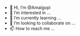 - 👋 Hi, I’m @Amalgopi
- 👀 I’m interested in ...
- 🌱 I’m currently learning ...
- 💞️ I’m looking to collaborate on ...
- 📫 How to reach me ...

<!---
Amalgopi/Amalgopi is a ✨ special ✨ repository because its `README.md` (this file) appears on your GitHub profile.
You can click the Preview link to take a look at your changes.
--->
